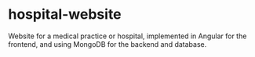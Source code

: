# hospital-website
 Website for a medical practice or hospital, implemented in Angular for the frontend, and using MongoDB for the backend and database.
